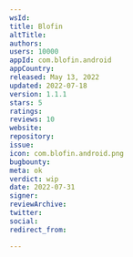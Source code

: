 ```yaml
---
wsId: 
title: Blofin
altTitle: 
authors: 
users: 10000
appId: com.blofin.android
appCountry: 
released: May 13, 2022
updated: 2022-07-18
version: 1.1.1
stars: 5
ratings: 
reviews: 10
website: 
repository: 
issue: 
icon: com.blofin.android.png
bugbounty: 
meta: ok
verdict: wip
date: 2022-07-31
signer: 
reviewArchive: 
twitter: 
social: 
redirect_from: 

---
```


